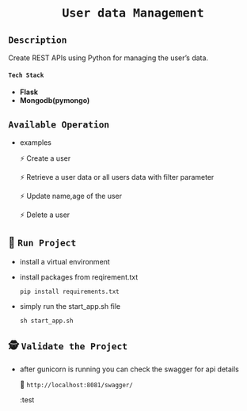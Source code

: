 <!--<p align="center" style="font-size: 25px;font-weight: 900;">User data Management</p>-->

<div align="center">

# **`User data Management`**
</div>

## **`Description`**

Create REST APIs using Python for managing the user’s data.

#### ****`Tech Stack`****

* **Flask**
* **Mongodb(pymongo)**

## **`Available Operation`**


* examples

    :zap: Create a user
    
    :zap: Retrieve a user data or all users data with filter parameter
    
    :zap: Update name,age of the user
    
    :zap: Delete a user
    

## :rocket:&nbsp;**`Run Project`**

* install a virtual environment
* install packages from reqirement.txt
    
    `pip install requirements.txt` 

* simply run the start_app.sh file

    `sh start_app.sh`
        
        
## :detective:&nbsp;**`Validate the Project`**

* after gunicorn is running you can check the swagger for api details

    :link: `http://localhost:8081/swagger/`
    
    :test
    
    